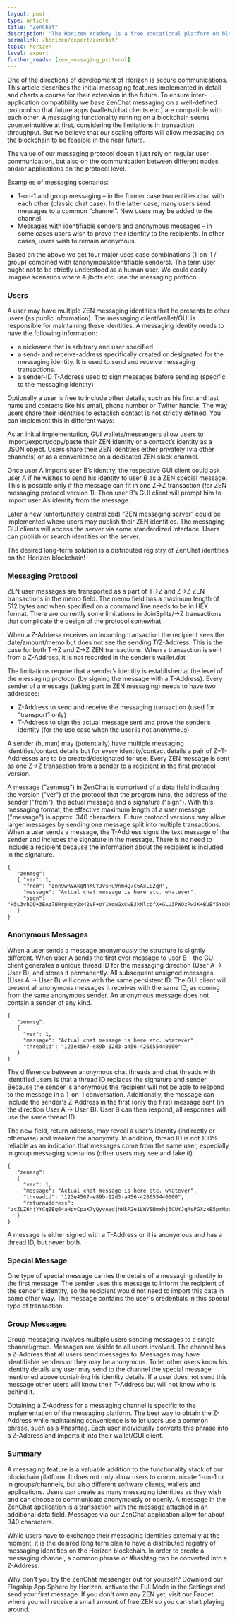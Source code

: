 ```yaml
---
layout: post
type: article
title: "ZenChat"
description: "The Horizen Academy is a free educational platform on blockchain technology, cryptocurrency, and privacy. In this article we discuss ZenChat at an expert level. ZenChat was the first application, aside from our cryptocurrency, that is running on top of the Horizen Blockchain."
permalink: /horizen/expert/zenchat/
topic: horizen
level: expert
further_reads: [zen_messaging_protocol]
---
```


One of the directions of development of Horizen is secure communications. This article describes the initial messaging features implemented in detail and charts a course for their extension in the future. To ensure inter-application compatibility we base ZenChat messaging on a well-defined protocol so that future apps (wallets/chat clients etc.) are compatible with each other. A messaging functionality running on a blockchain seems counterintuitive at first, considering the limitations in transaction throughput. But we believe that our scaling efforts will allow messaging on the blockchain to be feasible in the near future. 

The value of our messaging protocol doesn't just rely on regular user communication, but also on the communication between different nodes and/or applications on the protocol level.

Examples of messaging scenarios:

 - 1-on-1 and group messaging – in the former case two entities chat with each other (classic chat case). In the latter case, many users send messages to a common “channel”. New users may be added to the channel.
 - Messages with identifiable senders and anonymous messages – in some cases users wish to prove their identity to the recipients. In other cases, users wish to remain anonymous.

Based on the above we get four major uses case combinations (1-on-1 / group) combined with (anonymous/identifiable senders). The term user ought not to be strictly understood as a human user. We could easily imagine scenarios where AI/bots etc. use the messaging protocol.

### Users

A user may have multiple ZEN messaging identities that he presents to other users (as public information). The messaging client/wallet/GUI is responsible for maintaining these identities. A messaging identity needs to have the following information:

 - a nickname that is arbitrary and user specified
 - a send- and receive-address specifically created or designated for the messaging identity. It is used to send and receive messaging transactions.
 - a sender-ID T-Address used to sign messages before sending (specific to the messaging identity)

Optionally a user is free to include other details, such as his first and last name and contacts like his email, phone number or Twitter handle. The way users share their identities to establish contact is not strictly defined. You can implement this in different ways:

As an initial implementation, GUI wallets/messengers allow users to import/export/copy/paste their ZEN identity or a contact’s identity as a JSON object. Users share their ZEN identities either privately (via other channels) or as a convenience on a dedicated ZEN slack channel.

Once user A imports user B’s identity, the respective GUI client could ask user A if he wishes to send his identity to user B as a ZEN special message. This is possible only if the message can fit in one Z→Z transaction (for ZEN messaging protocol version 1). Then user B’s GUI client will prompt him to import user A’s identity from the message.

Later a new (unfortunately centralized) “ZEN messaging server” could be implemented where users may publish their ZEN identities. The messaging GUI clients will access the server via some standardized interface. Users can publish or search identities on the server.

The desired long-term solution is a distributed registry of ZenChat identities on the Horizen blockchain!

### Messaging Protocol

ZEN user messages are transported as a part of T→Z and Z→Z ZEN transactions in the memo field. The memo field has a maximum length of 512 bytes and when specified on a command line needs to be in HEX format. There are currently some limitations in JoinSplits/→Z transactions that complicate the design of the protocol somewhat:

When a Z-Address receives an incoming transaction the recipient sees the date/amount/memo but does not see the sending T/Z-Address. This is the case for both T→Z and Z→Z ZEN transactions. When a transaction is sent from a Z-Address, it is not recorded in the sender’s wallet.dat

The limitations require that a sender’s identity is established at the level of the messaging protocol (by signing the message with a T-Address). Every sender of a message (taking part in ZEN messaging) needs to have two addresses:

 - Z-Address to send and receive the messaging transaction (used for “transport” only)
 - T-Address to sign the actual message sent and prove the sender’s identity (for the use case when the user is not anonymous).

A sender (human) may (potentially) have multiple messaging identities/contact details but for every identity/contact details a pair of Z+T-Addresses are to be created/designated for use. Every ZEN message is sent as one Z→Z transaction from a sender to a recipient in the first protocol version.

A message ("zenmsg") in ZenChat is comprised of a data field indicating the version ("ver") of the protocol that the program runs, the address of the sender ("from"), the actual message and a signature ("sign"). With this messaging format, the effective maximum length of a user message ("message") is approx. 340 characters. Future protocol versions may allow larger messages by sending one message split into multiple transactions. When a user sends a message, the T-Address signs the text message of the sender and includes the signature in the message. There is no need to include a recipient because the information about the recipient is included in the signature.

```
{
   "zenmsg":
   { "ver": 1,
     "from": "znn9wRVAkgNnKCYJvsHu9nm4Q7c6AxLE2qR",
     "message": "Actual chat message is here etc. whatever", 
     "sign": "H5L3vhCQ+3EAz7BRrpNqy2x42VF+oY1WowGxCwEJkMlcbfX+GLU3PWOzPwJK+BUBY5YoDk/hAkF4GwtqyWWOngI="
   }
}
```

### Anonymous Messages

When a user sends a message anonymously the structure is slightly different. When user A sends the first ever message to user B - the GUI client generates a unique thread ID for the messaging direction (User A → User B), and stores it permanently. All subsequent unsigned messages (User A → User B) will come with the same persistent ID. The GUI client will present all anonymous messages it receives with the same ID, as coming from the same anonymous sender. An anonymous message does not contain a sender of any kind.

```
{
   "zenmsg":
   { 
     "ver": 1,
     "message": "Actual chat message is here etc. whatever", 
     "threadid": "123e4567-e89b-12d3-a456-426655440000"
   }
}
```

The difference between anonymous chat threads and chat threads with identified users is that a thread ID replaces the signature and sender. Because the sender is anonymous the recipient will not be able to respond to the message in a 1-on-1 conversation. Additionally, the message can include the sender's Z-Address in the first (only the first) message sent (in the direction User A → User B). User B can then respond, all responses will use the same thread ID.

The new field, return address, may reveal a user's identity (indirectly or otherwise) and weaken the anonymity. In addition, thread ID is not 100% reliable as an indication that messages come from the same user, especially in group messaging scenarios (other users may see and fake it).

```
{
   "zenmsg":
   { 
     "ver": 1,
     "message": "Actual chat message is here etc. whatever", 
     "threadid": "123e4567-e89b-12d3-a456-426655440000",
     "returnaddress": "zcZLZ6hjYYCqZEg64aHpvCpaX7yQyvAedjhHkP2e1LWVSNmxhj6CUYJqAsPGXzxB5prMppyv2jsJxbGbw4JDvdxpPUbNNUa"
   }
}
```

A message is either signed with a T-Address or it is anonymous and has a thread ID, but never both.

### Special Message

One type of special message carries the details of a messaging identity in the first message. The sender uses this message to inform the recipient of the sender's identity, so the recipient would not need to import this data in some other way. The message contains the user's credentials in this special type of transaction.

### Group Messages

Group messaging involves multiple users sending messages to a single channel/group. Messages are visible to all users involved. The channel has a Z-Address that all users send messages to. Messages may have identifiable senders or they may be anonymous. To let other users know his identity details any user may send to the channel the special message mentioned above containing his identity details. If a user does not send this message other users will know their T-Address but will not know who is behind it.

Obtaining a Z-Address for a messaging channel is specific to the implementation of the messaging platform. The best way to obtain the Z-Address while maintaining convenience is to let users use a common phrase, such as a #hashtag. Each user individually converts this phrase into a Z-Address and imports it into their wallet/GUI client.

### Summary

A messaging feature is a valuable addition to the functionality stack of our blockchain platform. It does not only allow users to communicate 1-on-1 or in groups/channels, but also different software clients, wallets and applications. Users can create as many messaging identities as they wish and can choose to communicate anonymously or openly. A message in the ZenChat application is a transaction with the message attached in an additional data field. Messages via our ZenChat application allow for about 340 characters. 

While users have to exchange their messaging identities externally at the moment, it is the desired long term plan to have a distributed registry of messaging identities on the Horizen blockchain. In order to create a messaging channel, a common phrase or #hashtag can be converted into a Z-Address.

Why don't you try the ZenChat messenger out for yourself? Download our Flagship App Sphere by Horizen, activate the Full Mode in the Settings and send your first message. If you don't own any ZEN yet, visit our Faucet where you will receive a small amount of free ZEN so you can start playing around.

